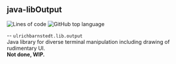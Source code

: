 ## java-libOutput
![Lines of code](https://img.shields.io/tokei/lines/github/ulrich-barnstedt/java-libOutput)
![GitHub top language](https://img.shields.io/github/languages/top/ulrich-barnstedt/java-libOutput)


-- `ulrichbarnstedt.lib.output`  
Java library for diverse terminal manipulation including drawing of rudimentary UI.  
**Not done, WIP.**


